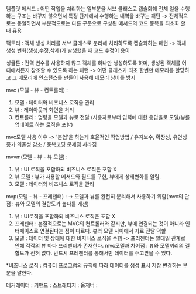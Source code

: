 템플릿 메서드 : 어떤 작업을 처리하는 일부분을 서브 클래스로 캡슐화해 전체 일을 수행하는 구조는 바꾸지 않으면서 특정 단계에서 수행하는 내역을 바꾸는 패턴
-> 전체적으로는 동일하면서 부분적으로는 다른 구문으로 구성된 메서드의 코드 중복을 최소화 할 때 유용


팩토리 : 객체 생성 처리를 서브 클래스로 분리해 처리하도록 캡슐화하는 패턴
-> 객체생성 변화(생성,수정,삭제)가 발생했을 때 코드 수정이 용이

싱글톤 : 전역 변수를 사용하지 않고 객체를 하나만 생성하도록 하며, 생성된 객체를 어디에서든지 참조할 수 있도록 하는 패턴
-> 어떤 클래스가 최초 한번만 메모리를 할당하고 그 메모리에 인스턴스를 만들어 사용해 메모리 낭비를 방지

mvc (모델 - 뷰 - 컨트롤러) :  
1. 모델 : 데이터와 비즈니스 로직을 관리
2. 뷰 : 레이아웃과 화면을 처리
3. 컨트롤러 : 명령을 모델과 뷰로 전달 (사용자로부터 입력에 대한 응답을로 모델/뷰를 업데이트 하는 로직을 포함)

mvc모델 사용 이유 -> '분업'을 하는게 호율적인 작업방법 / 유지보수, 확장성, 유연성 증가 의존성 감소 / 중복코딩 문제점 사라짐

mvvm(모델 - 뷰 - 뷰 모델) : 
1. 뷰 : UI 로직을 포함하되 비즈니스 로직은 포함 X
2. 뷰 모델 : 뷰가 사용할 메서드와 필드를 구현, 뷰에게 상태변화를 알림. 
3. 모델 : 데이터와 비즈니스 로직을 관리

mvp(모델 - 뷰 - 프레젠터) : -> 모델과 뷰를 완전히 분리해서 사용하기 위함(mvc의 단점 : 뷰와 모델의 결합도가 높다를 개선)
1. 뷰 : UI로직을 포함하되 비즈니스 로직은 포함 X
2. 프레젠터 : 본질적으로는 MVC의 컨트롤러와 같지만, 뷰에 연결되는 것이 아니라 인터페이스로 연결된다는 점이 다르다. 뷰와 모델 사이에서 자료 전달 역할
3. 모델 : 데이터 및 상태에 대한 비지니스 로직을 수행
-> 프리젠터는 일대일 관계로 인해 각각의 뷰 마다 프리젠터가 존재한다. 
mvc모델과 차이점 : 뷰와 모델끼리의 결합도가 전혀 없다. 반드시 프레젠터를 통해서만 데이터를 주고받을 수 있다.

*비즈니스 로직 : 컴퓨터 프로그램의 규칙에 따라 데이터를 생성 표시 저장 변경하는 부분을 말한다.

데커레이터 :
커맨드 :
스트래티지 :
옵저버 :
